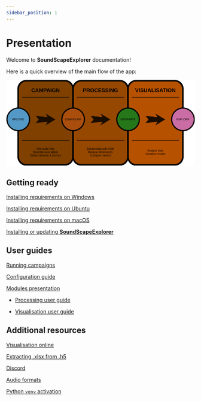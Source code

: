 ```yaml
---
sidebar_position: 1
---
```


# Presentation

Welcome to **SoundScapeExplorer** documentation!

Here is a quick overview of the main flow of the app:

![flow](https://raw.githubusercontent.com/sound-scape-explorer/sound-scape-explorer/main/assets/flow.png)

## Getting ready

[Installing requirements on Windows](./install-windows)

[Installing requirements on Ubuntu](https://github.com/sound-scape-explorer/sound-scape-explorer/wiki/install-ubuntu)

[Installing requirements on macOS](https://github.com/sound-scape-explorer/sound-scape-explorer/wiki/install-macos)

[Installing or updating **SoundScapeExplorer**](https://github.com/sound-scape-explorer/sound-scape-explorer/wiki/install-sse)

## User guides

[Running campaigns](https://github.com/sound-scape-explorer/sound-scape-explorer/wiki/running-campaigns)

[Configuration guide](https://github.com/sound-scape-explorer/sound-scape-explorer/wiki/configuration-guide)

[Modules presentation](https://github.com/sound-scape-explorer/sound-scape-explorer/wiki/modules-presentation)

- [Processing user guide](https://github.com/sound-scape-explorer/sound-scape-explorer/wiki/processing-user-guide)

- [Visualisation user guide](https://github.com/sound-scape-explorer/sound-scape-explorer/wiki/visualisation-user-guide)

## Additional resources

[Visualisation online](https://github.com/sound-scape-explorer/sound-scape-explorer/wiki/visualisation-online)

[Extracting .xlsx from .h5](https://github.com/sound-scape-explorer/sound-scape-explorer/wiki/extracting-xlsx-from-h5)

[Discord](https://github.com/sound-scape-explorer/sound-scape-explorer/wiki/discord)

[Audio formats](https://github.com/sound-scape-explorer/sound-scape-explorer/wiki/audio-formats)

[Python `venv` activation](https://github.com/sound-scape-explorer/sound-scape-explorer/wiki/python-venv-activation)
